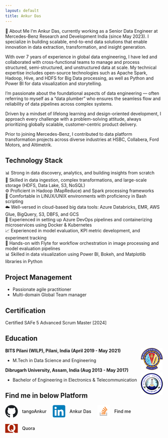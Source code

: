 ```yaml
---
layout: default
title: Ankur Das
---
```


👤 About Me
I’m Ankur Das, currently working as a Senior Data Engineer at Mercedes-Benz Research and Development India (since May 2023). I specialize in building scalable, end-to-end data solutions that enable innovation in data extraction, transformation, and insight generation.

With over 7 years of experience in global data engineering, I have led and collaborated with cross-functional teams to manage and process structured, semi-structured, and unstructured data at scale. My technical expertise includes open-source technologies such as Apache Spark, Hadoop, Hive, and HDFS for Big Data processing, as well as Python and Power BI for data visualization and storytelling.

I’m passionate about the foundational aspects of data engineering — often referring to myself as a “data plumber” who ensures the seamless flow and reliability of data pipelines across complex systems.

Driven by a mindset of lifelong learning and design-oriented development, I approach every challenge with a problem-solving attitude, always prioritizing globally scalable, customer-centric product delivery.

Prior to joining Mercedes-Benz, I contributed to data platform transformation projects across diverse industries at HSBC, Collabera, Ford Motors, and Altimetrik.

## Technology Stack

📊 Strong in data discovery, analytics, and building insights from scratch  
💾 Skilled in data ingestion, complex transformations, and large-scale storage (HDFS, Data Lake, S3, NoSQL)  
⚙️ Proficient in Hadoop (MapReduce) and Spark processing frameworks  
🐧 Comfortable in LINUX/UNIX environments with proficiency in Bash scripting  
☁️ Well-versed in cloud-based big data tools: Azure Databricks, EMR, AWS Glue, BigQuery, S3, DBFS, and GCS  
🚀 Experienced in setting up Azure DevOps pipelines and containerizing microservices using Docker & Kubernetes  
📈 Experienced in model evaluation, KPI metric development, and experiment tracking  
🧬 Hands-on with Flyte for workflow orchestration in image processing and model evaluation pipelines  
📊 Skilled in data visualization using Power BI, Bokeh, and Matplotlib libraries in Python


## Project Management

- Passionate agile practitioner
- Multi-domain Global Team manager

## Certification

Certified SAFe 5 Advanced Scrum Master [2024]

## Education

<div align="left">
  <strong> BITS Pilani (WILP), Pilani, India (April 2019 - May 2021) </strong>
  <a href="https://www.bits-pilani.ac.in/" target="_blank" rel="external">
    <img border="0" src="photos/bits_logo.png" align="right" width="70" height="70">
  </a> 
  <ul>
    <li>M.Tech in Data Science and Engineering</li>
  </ul>
</div>

<div align="left">
  <strong> Dibrugarh University, Assam, India (Aug 2013 - May 2017) </strong>
  <a href="https://dibru.ac.in/" target="_blank" rel="external">
    <img border="0" src="photos/dibrugarh_logo.png" align="right" width="70" height="70">
  </a> 
  <ul>
    <li>Bachelor of Engineering in Electronics & Telecommunication</li>
  </ul>
</div>


## Find me in below Platform

<div style="display: flex; flex-wrap: wrap; gap: 20px; align-items: center;">

  <a href="https://github.com/tangoAnkur" target="_blank" style="text-decoration: none;">
    <img src="photos/github_logo.png" alt="GitHub" width="40" style="vertical-align: middle;">
    <span style="margin-left: 10px; vertical-align: middle; font-weight: 500;">tangoAnkur</span>
  </a>

  <a href="https://www.linkedin.com/in/ankur-das-476572128" target="_blank" style="text-decoration: none;">
    <img src="photos/linkedin_logo.png" alt="LinkedIn" width="40" style="vertical-align: middle;">
    <span style="margin-left: 10px; vertical-align: middle; font-weight: 500;">Ankur Das</span>
  </a>

  <a href="https://stackoverflow.com/users/12997951" target="_blank" style="text-decoration: none;">
    <img src="photos/stackoverflow_logo.png" alt="Stack Overflow" width="40" style="vertical-align: middle;">
    <span style="margin-left: 10px; vertical-align: middle; font-weight: 500;">Find me</span>
  </a>

  <a href="https://www.quora.com/profile/Ankur-Das-61" target="_blank" style="text-decoration: none;">
    <img src="photos/quora_logo.png" alt="Quora" width="40" style="vertical-align: middle;">
    <span style="margin-left: 10px; vertical-align: middle; font-weight: 500;">Quora</span>
  </a>

</div>

